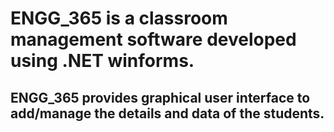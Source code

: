 # ENGG_365 is a classroom management software developed using .NET winforms.
## ENGG_365 provides graphical user interface to add/manage the details and data of the students.